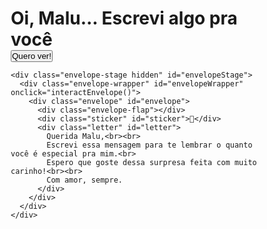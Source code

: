 <!DOCTYPE html>
<html lang="pt-BR">
<head>
<meta charset="UTF-8" />
<meta name="viewport" content="width=device-width, initial-scale=1" />
<title>Para Malu</title>
<style>
  * {
    margin: 0;
    padding: 0;
    box-sizing: border-box;
  }

  body {
    background: linear-gradient(to bottom right, #fff0f5, #ffe4e1);
    font-family: 'Segoe UI', Tahoma, Geneva, Verdana, sans-serif;
    height: 100vh;
    display: flex;
    justify-content: center;
    align-items: center;
  }

  .container {
    text-align: center;
  }

  .start-screen {
    transition: opacity 0.8s ease, transform 0.8s ease;
  }

  .hidden {
    opacity: 0;
    pointer-events: none;
    transform: scale(0.95);
  }

  .start-screen h1 {
    font-size: 2em;
    color: #6b2c2c;
    margin-bottom: 20px;
  }

  .start-screen button {
    background-color: #ff5e99;
    border: none;
    border-radius: 8px;
    padding: 12px 24px;
    font-size: 1.1em;
    color: white;
    cursor: pointer;
    box-shadow: 0 4px 10px rgba(0,0,0,0.2);
    transition: background-color 0.3s ease;
  }

  .start-screen button:hover {
    background-color: #ff3c85;
  }

  .envelope-wrapper {
    position: relative;
    width: 280px;
    height: 200px;
    margin: auto;
    cursor: pointer;
    perspective: 800px;
    -webkit-perspective: 800px;
  }

  .envelope {
    position: relative;
    width: 100%;
    height: 130px;
    background: linear-gradient(135deg, #ffd6dd 0%, #ffb6c1 100%);
    border: 2px solid #e88;
    border-bottom: 4px solid #d47282;
    box-shadow: 0 4px 10px rgba(232, 136, 136, 0.3);
    overflow: visible;
    transform-style: preserve-3d;
    -webkit-transform-style: preserve-3d;
  }

  .envelope-flap {
    position: absolute;
    top: -80px;
    left: 0;
    width: 0;
    height: 0;
    border-left: 140px solid transparent;
    border-right: 140px solid transparent;
    border-bottom: 80px solid #ff9db6;
    box-shadow: 0 2px 6px rgba(0,0,0,0.15);
    transition: transform 0.7s ease;
    transform-origin: bottom center;
    z-index: 5;
    transform: rotateX(0deg); /* Flap começa FECHADA */
    background-image:
      repeating-linear-gradient(
        45deg,
        rgba(255, 255, 255, 0.1),
        rgba(255, 255, 255, 0.1) 1px,
        transparent 1px,
        transparent 5px
      );
  }

  /* Aba aberta: rota 180deg no eixo X para abrir para cima */
  .envelope.open .envelope-flap {
    transform: rotateX(180deg);
  }

  .sticker {
    position: absolute;
    top: 15px;
    left: 50%;
    transform: translateX(-50%);
    width: 40px;
    height: 40px;
    background: #ff5e99;
    border-radius: 50%;
    box-shadow: 0 2px 6px rgba(255, 94, 153, 0.6);
    display: flex;
    justify-content: center;
    align-items: center;
    font-size: 22px;
    color: white;
    user-select: none;
    transition: opacity 0.4s ease;
    z-index: 10;
  }

  .sticker.removed {
    opacity: 0;
    pointer-events: none;
  }

  .letter {
    position: absolute;
    top: 130px;
    left: 20px;
    right: 20px;
    height: 130px;
    background: linear-gradient(135deg, #fff9f9 0%, #ffe6eb 100%);
    border: 2px solid #e88;
    border-bottom: 4px solid #d47282;
    box-shadow: 0 4px 8px rgba(232, 136, 136, 0.2);
    padding: 20px 15px;
    font-size: 1.1em;
    color: #6b2c2c;
    line-height: 1.5;
    opacity: 0;
    transform: translateY(40px);
    transition: opacity 0.7s ease, transform 0.7s ease;
    user-select: text;
    background-image:
      repeating-linear-gradient(
        45deg,
        rgba(255, 192, 203, 0.15),
        rgba(255, 192, 203, 0.15) 1px,
        transparent 1px,
        transparent 7px
      ),
      repeating-linear-gradient(
        -45deg,
        rgba(255, 192, 203, 0.15),
        rgba(255, 192, 203, 0.15) 1px,
        transparent 1px,
        transparent 7px
      );
    z-index: 2;
  }

  .letter.show {
    opacity: 1;
    transform: translateY(-140px);
    z-index: 8;
  }
</style>
</head>
<body>
  <div class="container">
    <div class="start-screen" id="start">
      <h1>Oi, Malu... Escrevi algo pra você</h1>
      <button onclick="showEnvelope()">Quero ver!</button>
    </div>

    <div class="envelope-stage hidden" id="envelopeStage">
      <div class="envelope-wrapper" id="envelopeWrapper" onclick="interactEnvelope()">
        <div class="envelope" id="envelope">
          <div class="envelope-flap"></div>
          <div class="sticker" id="sticker">💌</div>
          <div class="letter" id="letter">
            Querida Malu,<br><br>
            Escrevi essa mensagem para te lembrar o quanto você é especial pra mim.<br>
            Espero que goste dessa surpresa feita com muito carinho!<br><br>
            Com amor, sempre.
          </div>
        </div>
      </div>
    </div>
  </div>

<script>
  let step = 0;

  function showEnvelope() {
    document.getElementById('start').classList.add('hidden');
    setTimeout(() => {
      document.getElementById('envelopeStage').classList.remove('hidden');
    }, 500);
  }

  function interactEnvelope() {
    const sticker = document.getElementById('sticker');
    const envelope = document.getElementById('envelope');
    const letter = document.getElementById('letter');

    step++;

    if (step === 1) {
      sticker.classList.add('removed'); // adesivo some
    } else if (step === 2) {
      envelope.classList.add('open');   // abrir aba pra cima
    } else if (step === 3) {
      letter.classList.add('show');     // papel aparece saindo
    }
  }
</script>
</body>
</html>
